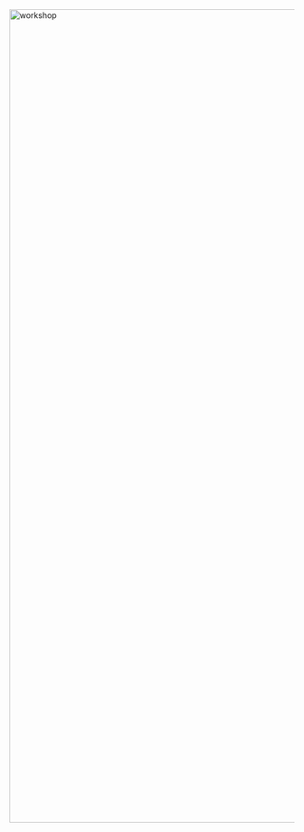 <img width="1439" alt="workshop" src="https://github.com/TejasMishr/robomania/assets/113692600/7af08131-456a-4616-ab3e-4a01de5f81a6">

